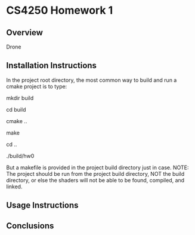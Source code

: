 # CS4250 Homework 1
## Overview
Drone

## Installation Instructions
In the project root directory, the most common way to build and run a cmake project is to type:

mkdir build

cd build

cmake ..

make

cd ..

./build/hw0



But a makefile is provided in the project build directory just in case. NOTE: The project should be run from the project build directory, NOT the build directory, or else the shaders will not be able to be found, compiled, and linked.

## Usage Instructions


## Conclusions


